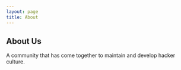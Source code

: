 ```yaml
---
layout: page
title: About
---
```


## About Us

A community that has come together to maintain and develop hacker culture.

